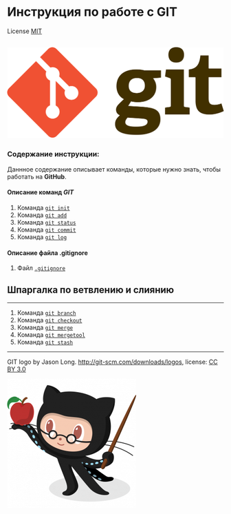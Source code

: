 # Инструкция по работе с GIT

License [MIT](./License.md)

![git-logo](/IMG/1920px-Git-logo.svg.png)
---

### Содержание инструкции:
Даннное содержание описывает команды, которые нужно знать, чтобы работать на **GitHub**.
#### Описание команд ***GIT***
1. Команда [```git init```](/init.md)
0. Команда [```git add```](/add.md)
0. Команда [```git status```](/status.md)
0. Команда [```git commit```](/commit.md)
0. Команда [```git log```](/log.md)

#### Описание файла **.gitignore** ####
1. Файл [```.gitignore```](/gitignore.md)

## Шпаргалка по ветвлению и слиянию
---

1. Команда [```git branch```](/branch.md)
0. Команда [```git checkout```](/checkout.md)
0. Команда [```git merge```](/merge.md)
0. Команда [```git mergetool```](/mergetool.md)
0. Команда [```git stash```](/stash.md)


---
GIT logo by Jason Long. http://git-scm.com/downloads/logos, license: [CC BY 3.0](https://creativecommons.org/licenses/by/3.0/deed.ru)


![cat](/IMG/Professortocat_v2-300x300.png)
